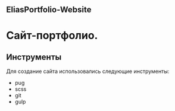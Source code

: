## EliasPortfolio-Website
# Сайт-портфолио.

## Инструменты 
Для создание сайта использовались следующие инструменты:
- pug
- scss
- git 
- gulp
